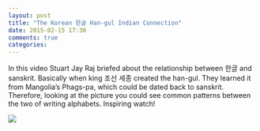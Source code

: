 ```yaml
---
layout: post
title: "The Korean 한글 Han-gul Indian Connection"
date: 2015-02-15 17:30
comments: true
categories: 
---
```

In this video Stuart Jay Raj briefed about the relationship between 한글 and sanskrit. Basically when king 조선 세종 created the han-gul. They learned it from Mangolia’s Phags-pa, which could be dated back to sanskrit. Therefore, looking at the picture you could see common patterns between the two of writing alphabets. Inspiring watch!

![](https://cdn-images-1.medium.com/max/1600/0*ZHKHv0MqKKA6xjjl.jpg)
